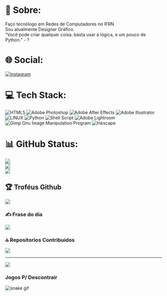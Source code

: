 # 💫 Sobre:
Faço tecnólogo em Redes de Computadores no IFRN<br>Sou atualmente Designer Gráfico.
<br>"Você pode criar qualquer coisa: basta usar a lógica, e um pouco de Python." - ?

# 🌐 Social:
[![Instagram](https://img.shields.io/badge/Instagram-%23E4405F.svg?logo=Instagram&logoColor=white)](https://instagram.com/kaka_0206) 

# 💻 Tech Stack:
![HTML5](https://img.shields.io/badge/html5-%23E34F26.svg?style=flat&logo=html5&logoColor=white) ![Adobe Photoshop](https://img.shields.io/badge/adobephotoshop-%2331A8FF.svg?style=flat&logo=adobephotoshop&logoColor=white) ![Adobe After Effects](https://img.shields.io/badge/Adobe%20After%20Effects-9999FF.svg?style=flat&logo=Adobe%20After%20Effects&logoColor=white) ![Adobe Illustrator](https://img.shields.io/badge/adobeillustrator-%23FF9A00.svg?style=flat&logo=adobeillustrator&logoColor=white) ![LINUX](https://img.shields.io/badge/Linux-FCC624?style=flat&logo=linux&logoColor=black) ![Python](https://img.shields.io/badge/python-3670A0?style=flat&logo=python&logoColor=ffdd54) ![Shell Script](https://img.shields.io/badge/shell_script-%23121011.svg?style=flat&logo=gnu-bash&logoColor=white) ![Adobe Lightroom](https://img.shields.io/badge/Adobe%20Lightroom-31A8FF.svg?style=flat&logo=Adobe%20Lightroom&logoColor=white) ![Gimp Gnu Image Manipulation Program](https://img.shields.io/badge/Gimp-657D8B?style=flat&logo=gimp&logoColor=FFFFFF) ![Inkscape](https://img.shields.io/badge/Inkscape-e0e0e0?style=flat&logo=inkscape&logoColor=080A13)
# 📊 GitHub Status:
![](https://github-readme-stats.vercel.app/api?username=kakanetwork&theme=radical&hide_border=true&include_all_commits=true&count_private=true)<br/>
![](https://github-readme-streak-stats.herokuapp.com/?user=kakanetwork&theme=radical&hide_border=true)<br/>
![](https://github-readme-stats.vercel.app/api/top-langs/?username=kakanetwork&theme=radical&hide_border=true&include_all_commits=true&count_private=true&layout=compact)

## 🏆 Troféus Github
![](https://github-profile-trophy.vercel.app/?username=kakanetwork&theme=radical&no-frame=true&no-bg=false&margin-w=4)

### ✍️ Frase do dia
![](https://quotes-github-readme.vercel.app/api?type=horizontal&theme=radical)

### 🔝 Repositorios Contribuidos 
![](https://github-contributor-stats.vercel.app/api?username=kakanetwork&limit=5&theme=radical&combine_all_yearly_contributions=true)

---
[![](https://visitcount.itsvg.in/api?id=kakanetwork&icon=0&color=1)](https://visitcount.itsvg.in)


<!-- Proudly created with GPRM ( https://gprm.itsvg.in ) -->
###    Jogos P/ Descontrair
![snake gif](https://github.com/kakanetwork/kakanetwork/blob/output/github-contribution-grid-snake.svg)
